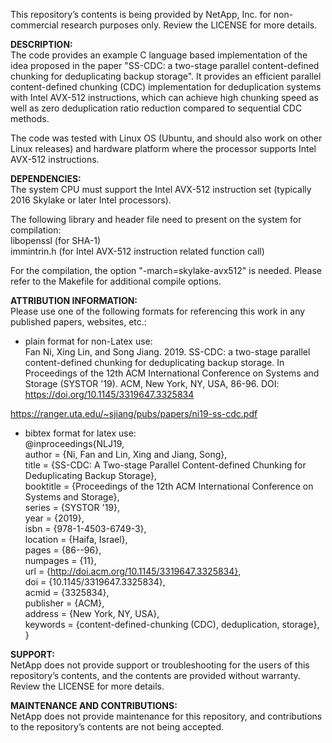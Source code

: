 This repository’s contents is being provided by NetApp, Inc. for non-commercial research purposes only. Review the LICENSE for more details.

**DESCRIPTION:**  
The code provides an example C language based implementation of the idea proposed in the paper "SS-CDC: a two-stage parallel content-defined chunking for deduplicating backup storage". It provides an efficient parallel content-defined chunking (CDC) implementation for deduplication systems with Intel AVX-512 instructions, which can achieve high chunking speed as well as zero deduplication ratio reduction compared to sequential CDC methods.  

The code was tested with Linux OS (Ubuntu, and should also work on other Linux releases) and hardware platform where the processor supports Intel AVX-512 instructions.

 
**DEPENDENCIES:**   
The system CPU must support the Intel AVX-512 instruction set (typically 2016 Skylake or later Intel processors).  
 
The following library and header file need to present on the system for compilation:   
libopenssl  (for SHA-1)   
              immintrin.h (for Intel AVX-512 instruction related function call)  
 
For the compilation,  the option "-march=skylake-avx512" is needed. Please refer to the Makefile for additional compile options.  
 
**ATTRIBUTION INFORMATION:**  
Please use one of the following formats for referencing this work in any published papers, websites, etc.: 
* plain format for non-Latex use:   
Fan Ni, Xing Lin, and Song Jiang. 2019. SS-CDC: a two-stage parallel content-defined chunking for deduplicating backup storage. In Proceedings of the 12th ACM International Conference on Systems and Storage (SYSTOR '19). ACM, New York, NY, USA, 86-96. DOI: https://doi.org/10.1145/3319647.3325834  

https://ranger.uta.edu/~sjiang/pubs/papers/ni19-ss-cdc.pdf

* bibtex format for latex use:   
@inproceedings{NLJ19,   
author = {Ni, Fan and Lin, Xing and Jiang, Song},   
title = {SS-CDC: A Two-stage Parallel Content-defined Chunking for Deduplicating Backup Storage},   
booktitle = {Proceedings of the 12th ACM International Conference on Systems and Storage},  
series = {SYSTOR '19},  
year = {2019},   
isbn = {978-1-4503-6749-3},   
location = {Haifa, Israel},  
pages = {86--96},   
numpages = {11},   
url = {http://doi.acm.org/10.1145/3319647.3325834},   
doi = {10.1145/3319647.3325834},   
acmid = {3325834},   
publisher = {ACM},   
address = {New York, NY, USA},   
keywords = {content-defined-chunking (CDC), deduplication, storage},   
}   
 
**SUPPORT:**   
NetApp does not provide support or troubleshooting for the users of this repository’s contents, and the contents are provided without warranty. Review the LICENSE for more details.  

**MAINTENANCE AND CONTRIBUTIONS:**   
NetApp does not provide maintenance for this repository, and contributions to the repository’s contents are not being accepted.  
